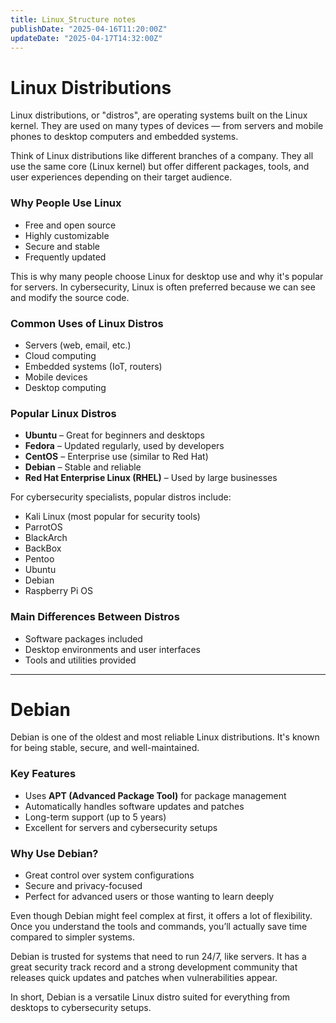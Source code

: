 ```yaml
---
title: Linux_Structure notes
publishDate: "2025-04-16T11:20:00Z"
updateDate: "2025-04-17T14:32:00Z"
---
```


# Linux Distributions

Linux distributions, or "distros", are operating systems built on the Linux kernel. They are used on many types of devices — from servers and mobile phones to desktop computers and embedded systems.

Think of Linux distributions like different branches of a company. They all use the same core (Linux kernel) but offer different packages, tools, and user experiences depending on their target audience.

### Why People Use Linux

- Free and open source
- Highly customizable
- Secure and stable
- Frequently updated

This is why many people choose Linux for desktop use and why it's popular for servers. In cybersecurity, Linux is often preferred because we can see and modify the source code.

### Common Uses of Linux Distros

- Servers (web, email, etc.)
- Cloud computing
- Embedded systems (IoT, routers)
- Mobile devices
- Desktop computing

### Popular Linux Distros

- **Ubuntu** – Great for beginners and desktops
- **Fedora** – Updated regularly, used by developers
- **CentOS** – Enterprise use (similar to Red Hat)
- **Debian** – Stable and reliable
- **Red Hat Enterprise Linux (RHEL)** – Used by large businesses

For cybersecurity specialists, popular distros include:

- Kali Linux (most popular for security tools)
- ParrotOS
- BlackArch
- BackBox
- Pentoo
- Ubuntu
- Debian
- Raspberry Pi OS

### Main Differences Between Distros

- Software packages included
- Desktop environments and user interfaces
- Tools and utilities provided

---

# Debian

Debian is one of the oldest and most reliable Linux distributions. It's known for being stable, secure, and well-maintained.

### Key Features

- Uses **APT (Advanced Package Tool)** for package management
- Automatically handles software updates and patches
- Long-term support (up to 5 years)
- Excellent for servers and cybersecurity setups

### Why Use Debian?

- Great control over system configurations
- Secure and privacy-focused
- Perfect for advanced users or those wanting to learn deeply

Even though Debian might feel complex at first, it offers a lot of flexibility. Once you understand the tools and commands, you’ll actually save time compared to simpler systems.

Debian is trusted for systems that need to run 24/7, like servers. It has a great security track record and a strong development community that releases quick updates and patches when vulnerabilities appear.

In short, Debian is a versatile Linux distro suited for everything from desktops to cybersecurity setups.